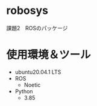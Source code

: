# robosys
課題2　ROSのパッケージ  
# 使用環境＆ツール
* ubuntu20.04.1 LTS  
* ROS  
  * Noetic  
* Python  
  * 3.85
